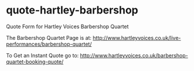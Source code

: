 # quote-hartley-barbershop
Quote Form for Hartley Voices Barbershop Quartet

The Barbershop Quartet Page is at: http://www.hartleyvoices.co.uk/live-performances/barbershop-quartet/

To Get an Instant Quote go to: http://www.hartleyvoices.co.uk/barbershop-quartet-booking-quote/

